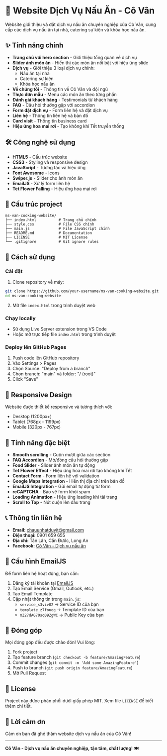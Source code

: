 # 🍳 Website Dịch Vụ Nấu Ăn - Cô Vân

Website giới thiệu và đặt dịch vụ nấu ăn chuyên nghiệp của Cô Vân, cung cấp các dịch vụ nấu ăn tại nhà, catering sự kiện và khóa học nấu ăn.

## ✨ Tính năng chính

- **Trang chủ với hero section** - Giới thiệu tổng quan về dịch vụ
- **Slider ảnh món ăn** - Hiển thị các món ăn nổi bật với hiệu ứng slide
- **Dịch vụ** - Giới thiệu 3 loại dịch vụ chính:
  - Nấu ăn tại nhà
  - Catering sự kiện  
  - Khóa học nấu ăn
- **Về chúng tôi** - Thông tin về Cô Vân và đội ngũ
- **Thực đơn mẫu** - Menu các món ăn theo từng phần
- **Đánh giá khách hàng** - Testimonials từ khách hàng
- **FAQ** - Câu hỏi thường gặp với accordion
- **Form đặt dịch vụ** - Form liên hệ và đặt dịch vụ
- **Liên hệ** - Thông tin liên hệ và bản đồ
- **Card visit** - Thông tin business card
- **Hiệu ứng hoa mai rơi** - Tạo không khí Tết truyền thống

## 🛠️ Công nghệ sử dụng

- **HTML5** - Cấu trúc website
- **CSS3** - Styling và responsive design
- **JavaScript** - Tương tác và hiệu ứng
- **Font Awesome** - Icons
- **Swiper.js** - Slider cho ảnh món ăn
- **EmailJS** - Xử lý form liên hệ
- **Tet Flower Falling** - Hiệu ứng hoa mai rơi

## 📁 Cấu trúc project

```
ms-van-cooking-website/
├── index.html          # Trang chủ chính
├── style.css           # File CSS chính
├── main.js             # File JavaScript chính
├── README.md           # Documentation
├── LICENSE             # MIT License
└── .gitignore          # Git ignore rules
```

## 🚀 Cách sử dụng

### Cài đặt
1. Clone repository về máy:
```bash
git clone https://github.com/your-username/ms-van-cooking-website.git
cd ms-van-cooking-website
```

2. Mở file `index.html` trong trình duyệt web

### Chạy locally
- Sử dụng Live Server extension trong VS Code
- Hoặc mở trực tiếp file `index.html` trong trình duyệt

### Deploy lên GitHub Pages
1. Push code lên GitHub repository
2. Vào Settings > Pages
3. Chọn Source: "Deploy from a branch"
4. Chọn branch: "main" và folder: "/ (root)"
5. Click "Save"

## 📱 Responsive Design

Website được thiết kế responsive và tương thích với:
- Desktop (1200px+)
- Tablet (768px - 1199px)  
- Mobile (320px - 767px)

## 🎨 Tính năng đặc biệt

- **Smooth scrolling** - Cuộn mượt giữa các section
- **FAQ Accordion** - Mở/đóng câu hỏi thường gặp
- **Food Slider** - Slider ảnh món ăn tự động
- **Tet Flower Effect** - Hiệu ứng hoa mai rơi tạo không khí Tết
- **Contact Form** - Form liên hệ với validation
- **Google Maps Integration** - Hiển thị địa chỉ trên bản đồ
- **EmailJS Integration** - Gửi email tự động từ form
- **reCAPTCHA** - Bảo vệ form khỏi spam
- **Loading Animation** - Hiệu ứng loading khi tải trang
- **Scroll to Top** - Nút cuộn lên đầu trang

## 📞 Thông tin liên hệ

- **Email:** chauunhatduyit@gmail.com
- **Điện thoại:** 0901 659 655
- **Địa chỉ:** Tân Lân, Cần Đước, Long An
- **Facebook:** [Cô Vân - Dịch vụ nấu ăn](https://facebook.com/NauAnCoVan)

## 🔧 Cấu hình EmailJS

Để form liên hệ hoạt động, bạn cần:

1. Đăng ký tài khoản tại [EmailJS](https://www.emailjs.com/)
2. Tạo Email Service (Gmail, Outlook, etc.)
3. Tạo Email Template
4. Cập nhật thông tin trong `main.js`:
   - `service_s3viv02` → Service ID của bạn
   - `template_z7fouog` → Template ID của bạn
   - `mZ27dAG70sq09ZgWC` → Public Key của bạn

## 🤝 Đóng góp

Mọi đóng góp đều được chào đón! Vui lòng:
1. Fork project
2. Tạo feature branch (`git checkout -b feature/AmazingFeature`)
3. Commit changes (`git commit -m 'Add some AmazingFeature'`)
4. Push to branch (`git push origin feature/AmazingFeature`)
5. Mở Pull Request

## 📄 License

Project này được phân phối dưới giấy phép MIT. Xem file `LICENSE` để biết thêm chi tiết.

## 🙏 Lời cảm ơn

Cảm ơn bạn đã ghé thăm website dịch vụ nấu ăn của Cô Vân! 

---

**Cô Vân - Dịch vụ nấu ăn chuyên nghiệp, tận tâm, chất lượng!** 🍽️ 